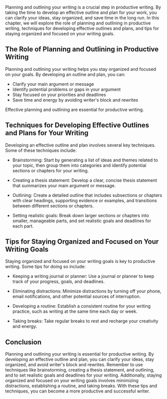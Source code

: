 
Planning and outlining your writing is a crucial step in productive writing. By taking the time to develop an effective outline and plan for your work, you can clarify your ideas, stay organized, and save time in the long run. In this chapter, we will explore the role of planning and outlining in productive writing, techniques for developing effective outlines and plans, and tips for staying organized and focused on your writing goals.

The Role of Planning and Outlining in Productive Writing
--------------------------------------------------------

Planning and outlining your writing helps you stay organized and focused on your goals. By developing an outline and plan, you can:

* Clarify your main argument or message
* Identify potential problems or gaps in your argument
* Stay focused on your priorities and deadlines
* Save time and energy by avoiding writer's block and rewrites

Effective planning and outlining are essential for productive writing.

Techniques for Developing Effective Outlines and Plans for Your Writing
-----------------------------------------------------------------------

Developing an effective outline and plan involves several key techniques. Some of these techniques include:

* Brainstorming: Start by generating a list of ideas and themes related to your topic, then group them into categories and identify potential sections or chapters for your writing.

* Creating a thesis statement: Develop a clear, concise thesis statement that summarizes your main argument or message.

* Outlining: Create a detailed outline that includes subsections or chapters with clear headings, supporting evidence or examples, and transitions between different sections or chapters.

* Setting realistic goals: Break down larger sections or chapters into smaller, manageable parts, and set realistic goals and deadlines for each part.

Tips for Staying Organized and Focused on Your Writing Goals
------------------------------------------------------------

Staying organized and focused on your writing goals is key to productive writing. Some tips for doing so include:

* Keeping a writing journal or planner: Use a journal or planner to keep track of your progress, goals, and deadlines.

* Eliminating distractions: Minimize distractions by turning off your phone, email notifications, and other potential sources of interruption.

* Developing a routine: Establish a consistent routine for your writing practice, such as writing at the same time each day or week.

* Taking breaks: Take regular breaks to rest and recharge your creativity and energy.

Conclusion
----------

Planning and outlining your writing is essential for productive writing. By developing an effective outline and plan, you can clarify your ideas, stay organized, and avoid writer's block and rewrites. Remember to use techniques like brainstorming, creating a thesis statement, and outlining, and to set realistic goals and deadlines for your writing. Additionally, staying organized and focused on your writing goals involves minimizing distractions, establishing a routine, and taking breaks. With these tips and techniques, you can become a more productive and successful writer.
